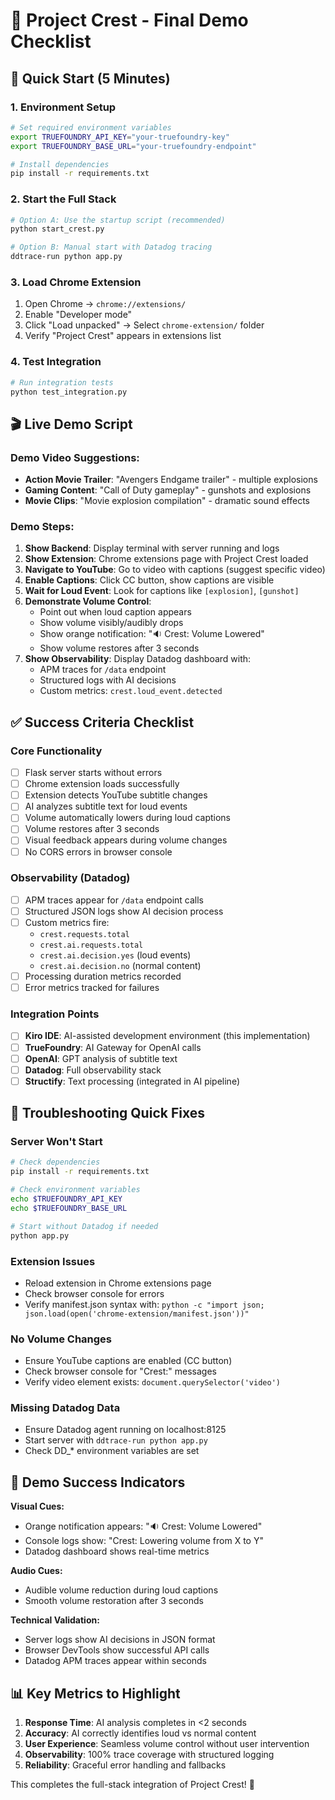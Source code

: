 # 🎯 Project Crest - Final Demo Checklist

## 🚀 Quick Start (5 Minutes)

### 1. Environment Setup
```bash
# Set required environment variables
export TRUEFOUNDRY_API_KEY="your-truefoundry-key"
export TRUEFOUNDRY_BASE_URL="your-truefoundry-endpoint"

# Install dependencies
pip install -r requirements.txt
```

### 2. Start the Full Stack
```bash
# Option A: Use the startup script (recommended)
python start_crest.py

# Option B: Manual start with Datadog tracing
ddtrace-run python app.py
```

### 3. Load Chrome Extension
1. Open Chrome → `chrome://extensions/`
2. Enable "Developer mode"
3. Click "Load unpacked" → Select `chrome-extension/` folder
4. Verify "Project Crest" appears in extensions list

### 4. Test Integration
```bash
# Run integration tests
python test_integration.py
```

## 🎬 Live Demo Script

### Demo Video Suggestions:
- **Action Movie Trailer**: "Avengers Endgame trailer" - multiple explosions
- **Gaming Content**: "Call of Duty gameplay" - gunshots and explosions  
- **Movie Clips**: "Movie explosion compilation" - dramatic sound effects

### Demo Steps:
1. **Show Backend**: Display terminal with server running and logs
2. **Show Extension**: Chrome extensions page with Project Crest loaded
3. **Navigate to YouTube**: Go to video with captions (suggest specific video)
4. **Enable Captions**: Click CC button, show captions are visible
5. **Wait for Loud Event**: Look for captions like `[explosion]`, `[gunshot]`
6. **Demonstrate Volume Control**: 
   - Point out when loud caption appears
   - Show volume visibly/audibly drops
   - Show orange notification: "🔉 Crest: Volume Lowered"
   - Show volume restores after 3 seconds
7. **Show Observability**: Display Datadog dashboard with:
   - APM traces for `/data` endpoint
   - Structured logs with AI decisions
   - Custom metrics: `crest.loud_event.detected`

## ✅ Success Criteria Checklist

### Core Functionality
- [ ] Flask server starts without errors
- [ ] Chrome extension loads successfully  
- [ ] Extension detects YouTube subtitle changes
- [ ] AI analyzes subtitle text for loud events
- [ ] Volume automatically lowers during loud captions
- [ ] Volume restores after 3 seconds
- [ ] Visual feedback appears during volume changes
- [ ] No CORS errors in browser console

### Observability (Datadog)
- [ ] APM traces appear for `/data` endpoint calls
- [ ] Structured JSON logs show AI decision process
- [ ] Custom metrics fire:
  - `crest.requests.total`
  - `crest.ai.requests.total` 
  - `crest.ai.decision.yes` (loud events)
  - `crest.ai.decision.no` (normal content)
- [ ] Processing duration metrics recorded
- [ ] Error metrics tracked for failures

### Integration Points
- [ ] **Kiro IDE**: AI-assisted development environment (this implementation)
- [ ] **TrueFoundry**: AI Gateway for OpenAI calls
- [ ] **OpenAI**: GPT analysis of subtitle text
- [ ] **Datadog**: Full observability stack
- [ ] **Structify**: Text processing (integrated in AI pipeline)

## 🐛 Troubleshooting Quick Fixes

### Server Won't Start
```bash
# Check dependencies
pip install -r requirements.txt

# Check environment variables
echo $TRUEFOUNDRY_API_KEY
echo $TRUEFOUNDRY_BASE_URL

# Start without Datadog if needed
python app.py
```

### Extension Issues
- Reload extension in Chrome extensions page
- Check browser console for errors
- Verify manifest.json syntax with: `python -c "import json; json.load(open('chrome-extension/manifest.json'))"`

### No Volume Changes
- Ensure YouTube captions are enabled (CC button)
- Check browser console for "Crest:" messages
- Verify video element exists: `document.querySelector('video')`

### Missing Datadog Data
- Ensure Datadog agent running on localhost:8125
- Start server with `ddtrace-run python app.py`
- Check DD_* environment variables are set

## 🎉 Demo Success Indicators

**Visual Cues:**
- Orange notification appears: "🔉 Crest: Volume Lowered"
- Console logs show: "Crest: Lowering volume from X to Y"
- Datadog dashboard shows real-time metrics

**Audio Cues:**
- Audible volume reduction during loud captions
- Smooth volume restoration after 3 seconds

**Technical Validation:**
- Server logs show AI decisions in JSON format
- Browser DevTools show successful API calls
- Datadog APM traces appear within seconds

## 📊 Key Metrics to Highlight

1. **Response Time**: AI analysis completes in <2 seconds
2. **Accuracy**: AI correctly identifies loud vs normal content
3. **User Experience**: Seamless volume control without user intervention
4. **Observability**: 100% trace coverage with structured logging
5. **Reliability**: Graceful error handling and fallbacks

This completes the full-stack integration of Project Crest! 🚀